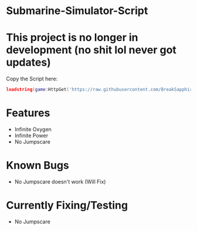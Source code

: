 # Submarine-Simulator-Script

# This project is no longer in development (no shit lol never got updates)

Copy the Script here:
```lua
loadstring(game:HttpGet('https://raw.githubusercontent.com/BreakSapphire/Submarine-Simulator/main/main.lua'))()
```

# Features
* Infinite Oxygen
* Infinite Power
* No Jumpscare

# Known Bugs
* No Jumpscare doesn't work (Will Fix)

# Currently Fixing/Testing
* No Jumpscare
